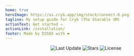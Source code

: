 ```yaml
---
home: true
heroImage: https://as.cryb.app/img/stock/connect-0.png
tagline: My setup guide for Cryb (The Sharable VM)
actionText: Get started →
actionLink: /installation/
footer: Made by D3SOX with ❤️
---
```


<div align="center">
    <img src="https://img.shields.io/github/last-commit/D3SOX/cryb-guide.svg?style=for-the-badge&label=Last%20update" alt="Last Update" />
    <img src="https://img.shields.io/github/stars/D3SOX/cryb-guide?style=for-the-badge" alt="Stars">
    <img src="https://img.shields.io/github/license/D3SOX/cryb-guide?style=for-the-badge" alt="License">
</div>
